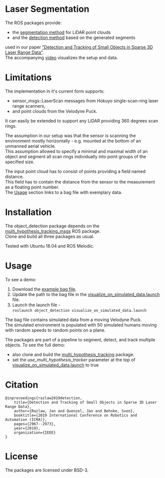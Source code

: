 # Laser Segmentation

The ROS packages provide:
- the [segmentation method](/laser_segmentation) for LiDAR point clouds 
- and the [detection method](/object_detection) based on the generated segments

used in our paper ["Detection and Tracking of Small Objects in Sparse 3D Laser Range Data"](https://arxiv.org/abs/1903.05889).  
The accompanying [video](https://www.youtube.com/watch?v=rl49G1rY5Pk) visualizes the setup and data.

# Limitations

The implementation in it's current form supports:
- sensor_msgs::LaserScan messages from Hokuyo single-scan-ring laser range scanners,
- and point clouds from the Velodyne Puck.  

It can easily be extended to support any LiDAR providing 360 degrees scan rings. 

The assumption in our setup was that the sensor is scanning the environment mostly horizontally - e.g. mounted at the bottom of an unmanned aerial vehicle.  
This assumption allowed to specify a minimal and maximal width of an object and segment all scan rings individually into point groups of the specified size. 

The input point cloud has to consist of points providing a field named distance.  
This field has to contain the distance from the sensor to the measurement as a floating point number.  
The [Usage](#usage) section links to a bag file with exemplary data. 

# Installation

The object_detection package depends on the [multi_hypothesis_tracking_msgs](https://github.com/AIS-Bonn/multi_hypothesis_tracking_msgs) ROS package.  
Clone and build all three packages as usual.  

Tested with Ubuntu 18.04 and ROS Melodic.

# Usage

To see a demo:
1) Download the [example bag file](https://www.dropbox.com/s/cwuc7k2p5csrlw6/simulated_humans_scanned_by_moving_velodyne_puck.bag?dl=0).  
2) Update the path to the bag file in the [visualize_on_simulated_data.launch](/object_detection/launch/visualize_on_simulated_data.launch) file.
3) Launch the launch file -  
`roslaunch object_detection visualize_on_simulated_data.launch`

The bag file contains simulated data from a moving Velodyne Puck.  
The simulated environment is populated with 50 simulated humans moving with random speeds to random points on a plane.  

The packages are part of a pipeline to segment, detect, and track multiple objects.
To see the full demo:
- also clone and build the [multi_hypothesis_tracking](https://github.com/AIS-Bonn/multi_hypothesis_tracking) package.  
- set the _use_multi_hypothesis_tracker_ parameter at the top of [visualize_on_simulated_data.launch](/object_detection/launch/visualize_on_simulated_data.launch) to true

# Citation

```
@inproceedings{razlaw2019detection,
    title={Detection and Tracking of Small Objects in Sparse 3D Laser Range Data},
    author={Razlaw, Jan and Quenzel, Jan and Behnke, Sven},
    booktitle={2019 International Conference on Robotics and Automation (ICRA)},
    pages={2967--2973},
    year={2019},
    organization={IEEE}
}
```

# License

The packages are licensed under BSD-3.
